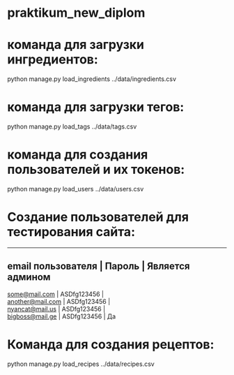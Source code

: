 # praktikum_new_diplom

# команда для загрузки ингредиентов:
python manage.py load_ingredients ../data/ingredients.csv

# команда для загрузки тегов:
python manage.py load_tags ../data/tags.csv

# команда для создания пользователей и их токенов:
python manage.py load_users ../data/users.csv

# Создание пользователей для тестирования сайта:
------------------------------------------------------------------
email пользователя   |   Пароль          |   Является админом
------------------------------------------------------------------
some@mail.com           |   ASDfg123456     |       
another@mail.com        |   ASDfg123456     |       
nyancat@mail.us         |   ASDfg123456     |       
bigboss@mail.ge         |   ASDfg123456     |       Да

# Команда для создания рецептов:

python manage.py load_recipes ../data/recipes.csv
